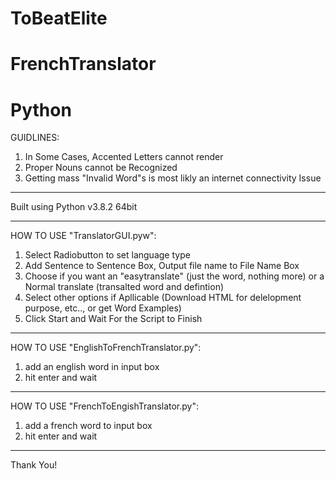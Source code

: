 # ToBeatElite
# FrenchTranslator
# Python

GUIDLINES:
1) In Some Cases, Accented Letters cannot render
2) Proper Nouns cannot be Recognized
3) Getting mass "Invalid Word"s is most likly an internet connectivity Issue

-----------------------------------------------------------------------

Built using Python v3.8.2 64bit

-----------------------------------------------------------------------

HOW TO USE "TranslatorGUI.pyw":
1) Select Radiobutton to set language type
2) Add Sentence to Sentence Box, Output file name to File Name Box
3) Choose if you want an "easytranslate" (just the word, nothing more) or a Normal translate (transalted word and defintion)
4) Select other options if Apllicable (Download HTML for delelopment purpose, etc.., or get Word Examples)
5) Click Start and Wait For the Script to Finish

-----------------------------------------------------------------------

HOW TO USE "EnglishToFrenchTranslator.py":
1) add an english word in input box
2) hit enter and wait

-----------------------------------------------------------------------

HOW TO USE "FrenchToEngishTranslator.py":
1) add a french word to input box
2) hit enter and wait

-----------------------------------------------------------------------

Thank You!
